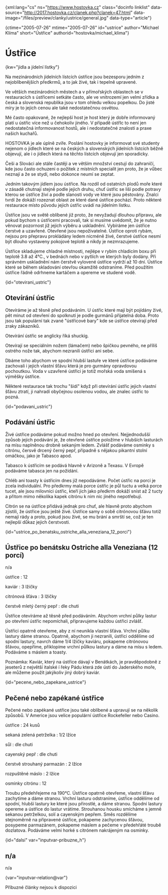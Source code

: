 
{xml:lang="cs" ns="https://www.hostovka.cz" class="docinfo linklist" data-source="http://2017.hostovka.cz/clanek.php?clanek=47.html" data-image="/files/preview/clanky/ustrice/general.jpg" data-type="article"}

{ctime="2005-07-26" mtime="2005-07-26" id="ustrice" author="Michael Klíma" short="Ústřice" authorid="hostovka/michael_klima"}

# Ústřice

<!-- generated attribute kw by user_udpatekw.sh on 2020-05-07, do not edit -->

{kw="jídla a jídelní lístky"}

Na mezinárodních jídelních lístcích ústřice jsou bezesporu jedním z nejoblíbenějších předkrmů, a to jak živé, tak i tepelně upravené.

Ve větších mezinárodních městech a v přímořských oblastech se v restauracích s ústřicemi setkáte často, ale ve vnitrozemí jen velmi zřídka a česká a slovenská republika jsou v tom ohledu velkou popelkou. Do jisté míry je to jejich cenou ale také nedostatečnou osvětou.

Mé často opakované, že nejlepší host je host který je dobře informovaný platí u ústřic více než u čehokoliv jiného. V případě ústřIc to není jen nedostatečná informovanost hostů, ale i nedostatečné znalosti a praxe našich kuchařů.

HOSTOVKA je ale úplně zvíře. Poslání hostovky je informovat své studenty nejenom o jídlech které se na českých a slovenských jídelních lístcích běžně objevují, ale i o jídlech která na těchto lístcích objevují jen sporadicky.

Češi a Slováci ale stále častěji a ve větším množství cestují do zahraničí, kde jsou často ochuzeni o požitek z místních specialit jen proto, že je vůbec neznají a že se stydí, nebo dokonce neumí se zeptat.

Jedním takovým jídlem jsou ústřice. Na rozdíl od ostatních plodů moře které v zásadě chutnají stejně podle jejich druhu, chuť ústřic se liší podle potravy kterou se ústřice živí a podle slanosti vody ve které jsou pěstovány. Znalci tvrdí že dokáží rozeznat oblast ze které dané ústřice pochází. Proto některé restaurace místo původu jejich ústřic uvádí na jídelním lístku.

Ústřice jsou ve světě oblíbené již proto, že nevyžadují dlouhou přípravu, ale pokud bychom s ústřicemi pracovali, tak si musíme uvědomit, že je nutno věnovat pozornost již jejich výběru a uskladnění. Vybíráme jen ústřice čerstvé a uzavřené. Otevřené jsou nepoživatelné. Ústřice oproti rybám, nejsou pro přepravu prokládány ledem nicméně živé, čerstvé ústřice nesmí být dlouho vystaveny pokojové teplotě a nikdy je nezmrazujeme.

Ústřice skladujeme chladné místnosti, nejlépe v rybím chladicím boxu při teplotě 3.8 až 4°C., v bednách nebo v pytlích ve kterých byly dodány. Při správném uskladnění nám čerstvě vylovené ústřice vydrží až 10 dní. Ústřice které se během skladování otevřou okamžitě odstraníme. Před použitím ústřice řádně odrhneme kartáčem a opereme ve studené vodě.

{id="otevirani_ustric"}

## Otevírání ústřic

Otevíráme je až těsně před podáváním. U ústřic které mají být pojídány živé, pět minut od otevření do spolknutí je podle gurmánů přijatelná doba. Proto jsou tak populární tak zvané "ústřicové bary" kde se ústřice otevírají před zraky zákazníků.

Otevírání ústřic se anglicky říká shuckig.

Otevírají se speciálním nožem (lámačem) nebo špičkou pevného, ne příliš ostrého nože tak, abychom nezranili ústřici ani sebe.

Dbáme toho abychom ve spodní hlubší lastuře ve které ústřice podáváme zachovali i jejich vlastní šťávu která je pro gurmány opravdovou pochoutkou. Voda v uzavřené ústřici je totiž mořská voda smíšená s výměšky ústřice.

Některé restaurace tak trochu "šidí" když při otevírání ústřic jejich vlastní šťávu ztratí, ji nahradí obyčejnou osolenou vodou, ale znalec ústřic to pozná.

{id="podavani_ustric"}

## Podávání ústřic

Živé ústřice podáváme pokud možno hned po otevření. Nejjednodušší způsob jejich podávání je, že otevřené ústřice položíme v hlubších lasturách na mísu naplněnou drobně sekaným ledem. Zvlášť podáváme osminky s citrónu, čersvě drcený černý pepř, případně s nějakou pikantní stolní omáčkou, jako je Tabasco apod.

Tabasco k ústřicím se podává hlavně v Arizoně a Texasu. V Evropě podáváme tabasca jen na požídání.

Chléb ani toasty k ústřicím dnes již nepodáváme. Počet ústřic na porci je zcela individuální. Pro předkrmy malá porce ústřic je půl tuctu a velká porce tucet, ale jsou milovníci ústřic, kteří jich jako předkrm dokáží sníst až 2 tucty a přitom mimo několika kapek citrónu k nim nic jiného nepotřebují.

Citrón se na ústřice přidává jednak pro chuť, ale hlavně proto abychom zjistili, že ústřice jsou ještě živé. Ústřice samy o sobě citrónovou šťávu totiž nemají rády a proto, pokud jsou živé, se mu brání a smrští se, což je ten nejlepší důkaz jejich čerstvosti.

{id="ustrice\_po\_benatsku\_ostriche\_alla\_veneziana\_12_porci"}

## Ústřice po benátsku Ostriche alla Veneziana (12 porcí)

n/a

ústřice
:   12

kaviár
:   3 lžičky

citrónová šťáva
:   3 lžičky

čerstvě mletý černý pepř
:   dle chuti

Ústřice otevíráme až těsně před podáváním. Abychom vrchní půlky lastur po otevření ústřic nepomíchali, připravujeme každou ústřici zvlášť.

Ústřici opatrně otevřeme, aby z ní neunikla vlastní šťáva. Vrchní půlku lastury dáme stranou. Opatrně, abychom ji nezranili, ústřici oddělíme od spodní lastury, navrch dáme 1/4 lžičky kaviáru, pokapeme citrónovou šťávou, opepříme, přiklopíme vrchní půlkou lastury a dáme na mísu s ledem. Podáváme s máslem a toasty.

Poznámka: Kaviár, který na ústřice dávají v Benátkách, je pravděpodobně z jeseterů z největší italské í řeky Pádu která zde ústí do Jaderského moře, ale můžeme použít jakýkoliv jiný dobrý kaviár.

{id="pecene\_nebo\_zapekane_ustrice"}

## Pečené nebo zapékané ústřice

Pečené nebo zapékané ustřice jsou také oblíbené a upravují se na několik způsobů. V Americe jsou velice populární ústřice Rockefeller nebo Casino.

ústřice
:   24 kusů

sekaná zelená petrželka
:   1/2 lžíce

sůl
:   dle chuti

cayenský pepř
:   dle chuti

čerstvě strouhaný parmazán
:   2 lžíce

rozpuštěné máslo
:   2 lžíce

osminky citrónu
:   12

Troubu předehřejeme na 190°C. Ústřice opatrně otevřeme, vlastní šťávu zachytíme a dáme stranou. Vrchní lasturu odstraníme, ústřice oddělíme od spodní, hlubší lastury ke které jsou přirostlé, a dáme stranou. Spodní lastury opereme a ústřice do lastur vrátíme. Strouhanou housku smícháme s jemně sekanou petrželkou, solí a cayenským pepřem. Směs rozdělíme stejnoměrně na připravené ústřice, pokapeme zachycenou šťávou, posypeme parmazánem, pokapeme máslem a pečeme v předehřáté troubě dozlatova. Podáváme velmi horké s citrónem nakrájeným na osminky.

{id="dalsi" var="inputvar-pribuzne_h"}

## n/a

n/a

{var="inputvar-relation@var"}

Příbuzné články nejsou k dispozici

